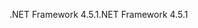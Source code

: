 <span data-ttu-id="4cd86-101">.NET Framework 4.5.1</span><span class="sxs-lookup"><span data-stu-id="4cd86-101">.NET Framework 4.5.1</span></span>